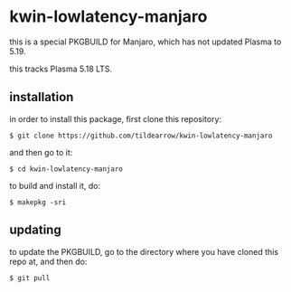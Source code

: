 # kwin-lowlatency-manjaro

this is a special PKGBUILD for Manjaro, which has not updated Plasma to 5.19.

this tracks Plasma 5.18 LTS.

## installation

in order to install this package, first clone this repository:

```
$ git clone https://github.com/tildearrow/kwin-lowlatency-manjaro
```

and then go to it:

```
$ cd kwin-lowlatency-manjaro
```

to build and install it, do:

```
$ makepkg -sri
```

## updating

to update the PKGBUILD, go to the directory where you have cloned this repo at, and then do:

```
$ git pull
```
